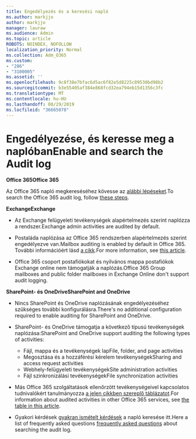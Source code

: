 ```yaml
---
title: Engedélyezés és a keresési napló
ms.author: markjjo
author: markjjo
manager: lauraw
ms.audience: Admin
ms.topic: article
ROBOTS: NOINDEX, NOFOLLOW
localization_priority: Normal
ms.collection: Adm_O365
ms.custom:
- "286"
- "3100005"
ms.assetid: ''
ms.openlocfilehash: 9c8f38e7bfac6d5ac6f82e5d8225c89530bd98b2
ms.sourcegitcommit: b3e55405af384e868fcd32ea794eb15d1356c3fc
ms.translationtype: MT
ms.contentlocale: hu-HU
ms.lasthandoff: 08/29/2019
ms.locfileid: "36665078"
---
```

# <a name="enable-and-search-the-audit-log"></a><span data-ttu-id="c733c-102">Engedélyezése, és keresse meg a naplóban</span><span class="sxs-lookup"><span data-stu-id="c733c-102">Enable and search the Audit log</span></span>

<span data-ttu-id="c733c-103">**Office 365**</span><span class="sxs-lookup"><span data-stu-id="c733c-103">**Office 365**</span></span>

<span data-ttu-id="c733c-104">Az Office 365 napló megkereséséhez kövesse az [alábbi lépéseket](https://docs.microsoft.com/office365/securitycompliance/search-the-audit-log-in-security-and-compliance#search-the-audit-log).</span><span class="sxs-lookup"><span data-stu-id="c733c-104">To search the Office 365 audit log, follow [these steps](https://docs.microsoft.com/office365/securitycompliance/search-the-audit-log-in-security-and-compliance#search-the-audit-log).</span></span>

<span data-ttu-id="c733c-105">**Exchange**</span><span class="sxs-lookup"><span data-stu-id="c733c-105">**Exchange**</span></span>

- <span data-ttu-id="c733c-106">Az Exchange felügyeleti tevékenységek alapértelmezés szerint naplózza a rendszer.</span><span class="sxs-lookup"><span data-stu-id="c733c-106">Exchange admin activities are audited by default.</span></span>

- <span data-ttu-id="c733c-107">Postaláda naplózása az Office 365 rendszerben alapértelmezés szerint engedélyezve van.</span><span class="sxs-lookup"><span data-stu-id="c733c-107">Mailbox auditing is enabled by default in Office 365.</span></span> <span data-ttu-id="c733c-108">További információért lásd [a cikk](https://docs.microsoft.com/office365/securitycompliance/enable-mailbox-auditing).</span><span class="sxs-lookup"><span data-stu-id="c733c-108">For more information, see  [this article](https://docs.microsoft.com/office365/securitycompliance/enable-mailbox-auditing).</span></span>

- <span data-ttu-id="c733c-109">Office 365 csoport postafiókokat és nyilvános mappa postafiókok Exchange online nem támogatják a naplózás.</span><span class="sxs-lookup"><span data-stu-id="c733c-109">Office 365 Group mailboxes and public folder mailboxes in Exchange Online don't support audit logging.</span></span>

<span data-ttu-id="c733c-110">**SharePoint- és OneDrive**</span><span class="sxs-lookup"><span data-stu-id="c733c-110">**SharePoint and OneDrive**</span></span>

- <span data-ttu-id="c733c-111">Nincs SharePoint és OneDrive naplózásának engedélyezéséhez szükséges további konfigurálásra.</span><span class="sxs-lookup"><span data-stu-id="c733c-111">There's no additional configuration required to enable auditing for SharePoint and OneDrive.</span></span>

- <span data-ttu-id="c733c-112">SharePoint- és OneDrive támogatja a következő típusú tevékenységek naplózása:</span><span class="sxs-lookup"><span data-stu-id="c733c-112">SharePoint and OneDrive support auditing the following types of activities:</span></span>

    - <span data-ttu-id="c733c-113">Fájl, mappa és a tevékenységek lap</span><span class="sxs-lookup"><span data-stu-id="c733c-113">File, folder, and page activities</span></span>
    - <span data-ttu-id="c733c-114">Megosztása és a hozzáférési kérelem tevékenységek</span><span class="sxs-lookup"><span data-stu-id="c733c-114">Sharing and access request activities</span></span>
    - <span data-ttu-id="c733c-115">Webhely-felügyeleti tevékenységek</span><span class="sxs-lookup"><span data-stu-id="c733c-115">Site administration activities</span></span>
    - <span data-ttu-id="c733c-116">Fájl szinkronizálási tevékenységek</span><span class="sxs-lookup"><span data-stu-id="c733c-116">File synchronization activities</span></span>

- <span data-ttu-id="c733c-117">Más Office 365 szolgáltatások ellenőrzött tevékenységeivel kapcsolatos tudnivalókért tanulmányozza [a jelen cikkben szereplő táblázatot](https://docs.microsoft.com/office365/securitycompliance/search-the-audit-log-in-security-and-compliance#audited-activities).</span><span class="sxs-lookup"><span data-stu-id="c733c-117">For information about audited activities in other Office 365 services, see  [the table in this article](https://docs.microsoft.com/office365/securitycompliance/search-the-audit-log-in-security-and-compliance#audited-activities).</span></span>

- <span data-ttu-id="c733c-118">Gyakori kérdések [gyakran ismételt kérdések](https://docs.microsoft.com/office365/securitycompliance/search-the-audit-log-in-security-and-compliance#frequently-asked-questions) a napló keresése itt.</span><span class="sxs-lookup"><span data-stu-id="c733c-118">Here a list of frequently asked questions [frequently asked questions](https://docs.microsoft.com/office365/securitycompliance/search-the-audit-log-in-security-and-compliance#frequently-asked-questions) about searching the audit log.</span></span>